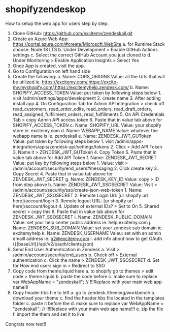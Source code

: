 # shopifyzendeskop

How to setup the web app for users step by step:

1. Clone GitHub: https://github.com/excitemy/zendeskall.git
2. Create an Azure Web App: https://portal.azure.com/#create/Microsoft.WebSite
    a. for Runtime Stack choose: Node 18 LTS
    b. Under Development > Enable GitHub Actions settings
    c. Select the correct GitHub Account you just cloned to
    d. Under Monitoring > Enable Application Insights > Select Yes
3. Once App is created, visit the app.
4. Go to Configuration on left hand side
5. Create the following:
    a. Name: CORS_ORIGINS
       Value: all the Urls that will be utilized ie. https://excitemy.com/,https://excite-my.myshopify.com/,https://excitemyhelp.zendesk.com/
    b. Name: SHOPIFY_ACCESS_TOKEN
       Value: put token by following steps below
         1. visit /admin/settings/apps/development
         2. create name
         3. After adding install app
         4. On Configuration Tab for Admin API integration > check off
            read_customers, read_order_edits, read_orders, read_draft_orders, read_assigned_fulfillment_orders, read_fulfillments
         5. On API Credentials Tab > copy Admin API access token
         6. Paste that in value tab above for SHOPIFY_ACCESS_TOKEN
    c. Name: SHOPIFY_URL
       Value: your shopify store ie. excitemy.com
    d. Name: WEBAPP_NAME
       Value: whatever the webapp name is ie. zendeskall
    e. Name: ZENDESK_JWT_GUToken
       Value: put token by following steps below
         1. visit /admin/apps-integrations/apis/zendesk-api/settings/tokens
         2. Click > Add API Token
         3. Name it > ZENDESK_JWT_GUToken
         4. Copy Token
         5. Paste that in value tab above for Add API Token
    f. Name: ZENDESK_JWT_SECRET
       Value: put key by following steps below
         1. Value: visit > /admin/account/security/end_users#messaging
         2. Click create key
         3. Copy Secret
         4. Paste that in value tab above for ZENDESK_JWT_SECRET
    g. Name: ZENDESK_KEY_ID
       Value: copy > ID from step above
    h. Name: ZENDESK_JWT_SSOSECRET
       Value: Visit > /admin/account/security/sso/create-json-web-token
         1. Name: ZENDESK_JWT_SSOSECRET
         2. Remote Login Url: [ur shopify url here]/account/login
         3. Remote logout URL: [ur shopify url here]/account/logout
         4. Update of external IDs? > Set to On
         5. Shared secret > copy this
         6. Paste that in value tab above for ZENDESK_JWT_SSOSECRET
    i. Name: ZENDESK_PUBLIC_DOMAIN
       Value: set your help center public address ie. help.excitemy.com
    j. Name: ZENDESK_SUB_DOMAIN
       Value: set your zendesk sub domain ie. excitemyhelp
    k. Name: ZENDESK_USERNAME
       Valeu: set with an admin emaill address ie. g2@excitemy.com
    l. add info about how to get OAuth ({{baseUrl}}/api/v2/oauth/clients.json)
6. Send End User Authentication in Zendesk
    a. Visit > /admin/account/security/end_users
    b. Check off > External authentication
    c. Click the name > ZENDESK_JWT_SSOSECRET
    d. Set for How end users sign in > Redirect to SSO
7. Copy code from theme.liquid here
    a. to shopify go to themes > edit code > theme.liquid
    b. paste the code before </body></html>
    c. make sure to replace var WebAppName = "zendeskall"; // !!!Replace with your main web app name!!!
8. Copy header.hbs file to left
    a. go to zendesk /theming/workbench
    b. download your theme
    c. find the header.hbs file located in the templates folder
    c. paste it before the </header>
    d. make sure to replace var WebAppName = "zendeskall"; // !!!Replace with your main web app name!!!
    e. zip the file
    f. import the them and set it to live

Congrats now test!!

